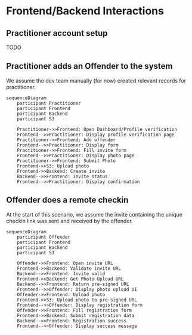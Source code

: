 # Frontend/Backend Interactions

## Practitioner account setup

TODO

## Practitioner adds an Offender to the system

We assume the dev team manually (for now) created relevant records 
for practitioner.

```mermaid
sequenceDiagram
    participant Practitioner
    participant Frontend
    participant Backend
    participant S3
        
    Practitioner->>Frontend: Open Dashboard/Profile verification
    Frontend-->>Practitioner: Display profile verification page
    Practitioner->>Frontend: Add offender
    Frontend-->>Practitioner: Display form
    Practitioner->>Frontend: Fill invite form
    Frontend-->>Practitioner: Display photo page
    Practitioner->>Frontend: Submit Photo
    Frontend->>S3: Upload photo
    Frontend->>Backend: Create invite 
    Backend-->>Frontend: invite status
    Frontend-->>Practitioner: Display confirmation
```

## Offender does a remote checkin

At the start of this scenario, we assume the invite containing the unique checkin link 
was sent and received by the offender.

```mermaid
sequenceDiagram
    participant Offender
    participant Frontend
    participant Backend
    participant S3
        
    Offender->>Frontend: Open invite URL
    Frontend->>Backend: Validate invite URL
    Backend-->>Frontend: Invite valid
    Frontend->>Backend: Get Photo Upload URL
    Backend-->>Frontend: Return pre-signed URL
    Frontend-->>Offender: Display photo upload UI
    Offender->>Frontend: Upload photo
    Frontend->>S3: Upload photo to pre-signed URL
    Frontend-->>Offender: Display registration form
    Offender->>Frontend: Fill registration form
    Frontend->>Backend: Submit registration data
    Backend-->>Frontend: Registration success
    Frontend-->>Offender: Display success message
```